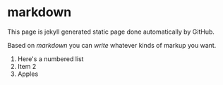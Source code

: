 # markdown

This page is jekyll generated static page done automatically by GitHub.

Based on *markdown* you can _write_ whatever kinds of markup you want.

1. Here's a numbered list
2. Item 2
3. Apples

